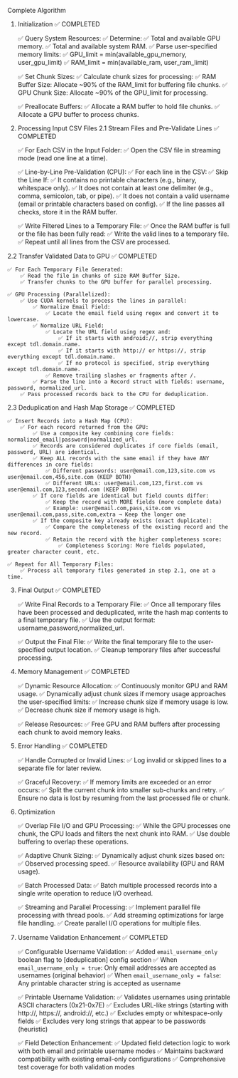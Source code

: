 Complete Algorithm
1. Initialization ✅ COMPLETED

    ✅ Query System Resources:
        ✅ Determine:
            ✅ Total and available GPU memory.
            ✅ Total and available system RAM.
        ✅ Parse user-specified memory limits:
            ✅ GPU_limit = min(available_gpu_memory, user_gpu_limit)
            ✅ RAM_limit = min(available_ram, user_ram_limit)

    ✅ Set Chunk Sizes:
        ✅ Calculate chunk sizes for processing:
            ✅ RAM Buffer Size: Allocate ~90% of the RAM_limit for buffering file chunks.
            ✅ GPU Chunk Size: Allocate ~90% of the GPU_limit for processing.

    ✅ Preallocate Buffers:
        ✅ Allocate a RAM buffer to hold file chunks.
        ✅ Allocate a GPU buffer to process chunks.

2. Processing Input CSV Files
2.1 Stream Files and Pre-Validate Lines ✅ COMPLETED

    ✅ For Each CSV in the Input Folder:
        ✅ Open the CSV file in streaming mode (read one line at a time).

    ✅ Line-by-Line Pre-Validation (CPU):
        ✅ For each line in the CSV:
            ✅ Skip the Line If:
                ✅ It contains no printable characters (e.g., binary, whitespace only).
                ✅ It does not contain at least one delimiter (e.g., comma, semicolon, tab, or pipe).
                ✅ It does not contain a valid username (email or printable characters based on config).
            ✅ If the line passes all checks, store it in the RAM buffer.

    ✅ Write Filtered Lines to a Temporary File:
        ✅ Once the RAM buffer is full or the file has been fully read:
            ✅ Write the valid lines to a temporary file.
        ✅ Repeat until all lines from the CSV are processed.

2.2 Transfer Validated Data to GPU ✅ COMPLETED

    ✅ For Each Temporary File Generated:
        ✅ Read the file in chunks of size RAM Buffer Size.
        ✅ Transfer chunks to the GPU buffer for parallel processing.

    ✅ GPU Processing (Parallelized):
        ✅ Use CUDA kernels to process the lines in parallel:
            ✅ Normalize Email Field:
                ✅ Locate the email field using regex and convert it to lowercase.
            ✅ Normalize URL Field:
                ✅ Locate the URL field using regex and:
                    ✅ If it starts with android://, strip everything except tdl.domain.name.
                    ✅ If it starts with http:// or https://, strip everything except tdl.domain.name.
                    ✅ If no protocol is specified, strip everything except tdl.domain.name.
                ✅ Remove trailing slashes or fragments after /.
            ✅ Parse the line into a Record struct with fields: username, password, normalized_url.
        ✅ Pass processed records back to the CPU for deduplication.

2.3 Deduplication and Hash Map Storage ✅ COMPLETED

    ✅ Insert Records into a Hash Map (CPU):
        ✅ For each record returned from the GPU:
            ✅ Use a composite key combining core fields: normalized_email|password|normalized_url.
            ✅ Records are considered duplicates if core fields (email, password, URL) are identical.
            ✅ Keep ALL records with the same email if they have ANY differences in core fields:
                ✅ Different passwords: user@email.com,123,site.com vs user@email.com,456,site.com (KEEP BOTH)
                ✅ Different URLs: user@email.com,123,first.com vs user@email.com,123,second.com (KEEP BOTH)
            ✅ If core fields are identical but field counts differ:
                ✅ Keep the record with MORE fields (more complete data)
                ✅ Example: user@email.com,pass,site.com vs user@email.com,pass,site.com,extra → Keep the longer one
            ✅ If the composite key already exists (exact duplicate):
                ✅ Compare the completeness of the existing record and the new record.
                ✅ Retain the record with the higher completeness score:
                    ✅ Completeness Scoring: More fields populated, greater character count, etc.

    ✅ Repeat for All Temporary Files:
        ✅ Process all temporary files generated in step 2.1, one at a time.

3. Final Output ✅ COMPLETED

    ✅ Write Final Records to a Temporary File:
        ✅ Once all temporary files have been processed and deduplicated, write the hash map contents to a final temporary file.
        ✅ Use the output format: username,password,normalized_url.

    ✅ Output the Final File:
        ✅ Write the final temporary file to the user-specified output location.
        ✅ Cleanup temporary files after successful processing.

4. Memory Management ✅ COMPLETED

    ✅ Dynamic Resource Allocation:
        ✅ Continuously monitor GPU and RAM usage.
        ✅ Dynamically adjust chunk sizes if memory usage approaches the user-specified limits:
            ✅ Increase chunk size if memory usage is low.
            ✅ Decrease chunk size if memory usage is high.

    ✅ Release Resources:
        ✅ Free GPU and RAM buffers after processing each chunk to avoid memory leaks.

5. Error Handling ✅ COMPLETED

    ✅ Handle Corrupted or Invalid Lines:
        ✅ Log invalid or skipped lines to a separate file for later review.

    ✅ Graceful Recovery:
        ✅ If memory limits are exceeded or an error occurs:
            ✅ Split the current chunk into smaller sub-chunks and retry.
            ✅ Ensure no data is lost by resuming from the last processed file or chunk.

6. Optimization

    ✅ Overlap File I/O and GPU Processing:
        ✅ While the GPU processes one chunk, the CPU loads and filters the next chunk into RAM.
        ✅ Use double buffering to overlap these operations.

    ✅ Adaptive Chunk Sizing:
        ✅ Dynamically adjust chunk sizes based on:
            ✅ Observed processing speed.
            ✅ Resource availability (GPU and RAM usage).

    ✅ Batch Processed Data:
        ✅ Batch multiple processed records into a single write operation to reduce I/O overhead.

    ✅ Streaming and Parallel Processing:
        ✅ Implement parallel file processing with thread pools.
        ✅ Add streaming optimizations for large file handling.
        ✅ Create parallel I/O operations for multiple files.

7. Username Validation Enhancement ✅ COMPLETED

    ✅ Configurable Username Validation:
        ✅ Added `email_username_only` boolean flag to [deduplication] config section
        ✅ When `email_username_only = true`: Only email addresses are accepted as usernames (original behavior)
        ✅ When `email_username_only = false`: Any printable character string is accepted as username

    ✅ Printable Username Validation:
        ✅ Validates usernames using printable ASCII characters (0x21-0x7E)
        ✅ Excludes URL-like strings (starting with http://, https://, android://, etc.)
        ✅ Excludes empty or whitespace-only fields
        ✅ Excludes very long strings that appear to be passwords (heuristic)

    ✅ Field Detection Enhancement:
        ✅ Updated field detection logic to work with both email and printable username modes
        ✅ Maintains backward compatibility with existing email-only configurations
        ✅ Comprehensive test coverage for both validation modes
